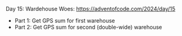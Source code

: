 Day 15: Wardehouse Woes: https://adventofcode.com/2024/day/15

- Part 1: Get GPS sum for first warehouse
- Part 2: Get GPS sum for second (double-wide) warehouse